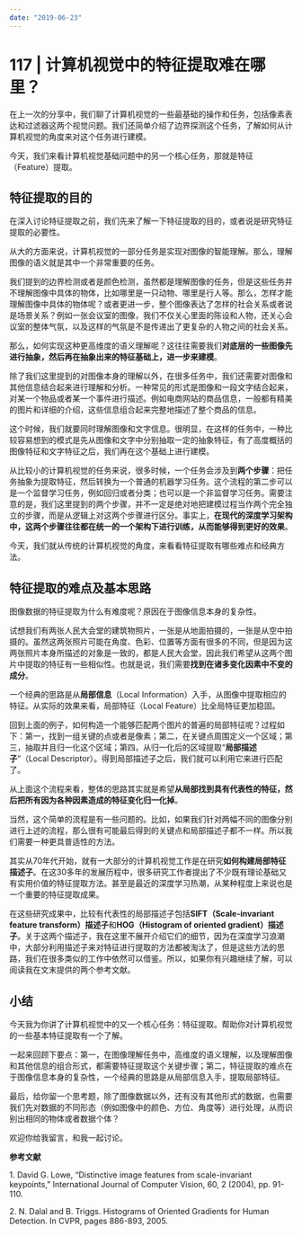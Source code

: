 ```yaml
---
date: "2019-06-23"
---  
```

      
# 117 | 计算机视觉中的特征提取难在哪里？
在上一次的分享中，我们聊了计算机视觉的一些最基础的操作和任务，包括像素表达和过滤器这两个视觉问题。我们还简单介绍了边界探测这个任务，了解如何从计算机视觉的角度来对这个任务进行建模。

今天，我们来看计算机视觉基础问题中的另一个核心任务，那就是特征（Feature）提取。

## 特征提取的目的

在深入讨论特征提取之前，我们先来了解一下特征提取的目的，或者说是研究特征提取的必要性。

从大的方面来说，计算机视觉的一部分任务是实现对图像的智能理解。那么，理解图像的语义就是其中一个非常重要的任务。

我们提到的边界检测或者是颜色检测，虽然都是理解图像的任务，但是这些任务并不理解图像中具体的物体，比如哪里是一只动物、哪里是行人等。那么，怎样才能理解图像中具体的物体呢？或者更进一步，整个图像表达了怎样的社会关系或者说是场景关系？例如一张会议室的图像，我们不仅关心里面的陈设和人物，还关心会议室的整体气氛，以及这样的气氛是不是传递出了更复杂的人物之间的社会关系。

那么，如何实现这种更高维度的语义理解呢？这往往需要我们**对底层的一些图像先进行抽象，然后再在抽象出来的特征基础上，进一步来建模**。

除了我们这里提到的对图像本身的理解以外，在很多任务中，我们还需要对图像和其他信息结合起来进行理解和分析。一种常见的形式是图像和一段文字结合起来，对某一个物品或者某一个事件进行描述。例如电商网站的商品信息，一般都有精美的图片和详细的介绍，这些信息组合起来完整地描述了整个商品的信息。

<!-- [[[read_end]]] -->

这个时候，我们就要同时理解图像和文字信息。很明显，在这样的任务中，一种比较容易想到的模式是先从图像和文字中分别抽取一定的抽象特征，有了高度概括的图像特征和文字特征之后，我们再在这个基础上进行建模。

从比较小的计算机视觉的任务来说，很多时候，一个任务会涉及到**两个步骤**：把任务抽象为提取特征，然后转换为一个普通的机器学习任务。这个流程的第二步可以是一个监督学习任务，例如回归或者分类；也可以是一个非监督学习任务。需要注意的是，我们这里提到的两个步骤，并不一定是绝对地把建模过程当作两个完全独立的步骤，而是从逻辑上对这两个步骤进行区分。事实上，**在现代的深度学习架构中，这两个步骤往往都在统一的一个架构下进行训练，从而能够得到更好的效果**。

今天，我们就从传统的计算机视觉的角度，来看看特征提取有哪些难点和经典方法。

## 特征提取的难点及基本思路

图像数据的特征提取为什么有难度呢？原因在于图像信息本身的复杂性。

试想我们有两张人民大会堂的建筑物照片，一张是从地面拍摄的，一张是从空中拍摄的。虽然这两张照片可能在角度、色彩、位置等方面有很多的不同，但是因为这两张照片本身所描述的对象是一致的，都是人民大会堂，因此我们希望从这两个图片中提取的特征有一些相似性。也就是说，我们需要**找到在诸多变化因素中不变的成分**。

一个经典的思路是从**局部信息**（Local Information）入手，从图像中提取相应的特征。从实际的效果来看，局部特征（Local Feature）比全局特征更加稳固。

回到上面的例子，如何构造一个能够匹配两个图片的普遍的局部特征呢？过程如下：第一，找到一组关键的点或者是像素；第二，在关键点周围定义一个区域；第三，抽取并且归一化这个区域；第四，从归一化后的区域提取“**局部描述子**”（Local Descriptor）。得到局部描述子之后，我们就可以利用它来进行匹配了。

从上面这个流程来看，整体的思路其实就是希望**从局部找到具有代表性的特征，然后把所有因为各种因素造成的特征变化归一化掉**。

当然，这个简单的流程是有一些问题的。比如，如果我们针对两幅不同的图像分别进行上述的流程，那么很有可能最后得到的关键点和局部描述子都不一样。所以我们需要一种更具普适性的方法。

其实从70年代开始，就有一大部分的计算机视觉工作是在研究**如何构建局部特征描述子**。在这30多年的发展历程中，很多研究工作者提出了不少既有理论基础又有实用价值的特征提取方法。甚至是最近的深度学习热潮，从某种程度上来说也是一个重要的特征提取成果。

在这些研究成果中，比较有代表性的局部描述子包括**SIFT（Scale-invariant feature transform）描述子**和**HOG（Histogram of oriented gradient）描述子**。关于这两个描述子，我在这里不展开介绍它们的细节，因为在深度学习浪潮中，大部分利用描述子来对特征进行提取的方法都被淘汰了，但是这些方法的思路，我们在很多类似的工作中依然可以借鉴。所以，如果你有兴趣继续了解，可以阅读我在文末提供的两个参考文献。

## 小结

今天我为你讲了计算机视觉中的又一个核心任务：特征提取。帮助你对计算机视觉的一些基本特征提取有一个了解。

一起来回顾下要点：第一，在图像理解任务中，高维度的语义理解，以及理解图像和其他信息的组合形式，都需要特征提取这个关键步骤；第二，特征提取的难点在于图像信息本身的复杂性，一个经典的思路是从局部信息入手，提取局部特征。

最后，给你留一个思考题，除了图像数据以外，还有没有其他形式的数据，也需要我们先对数据的不同形态（例如图像中的颜色、方位、角度等）进行处理，从而识别出相同的物体或者数据个体？

欢迎你给我留言，和我一起讨论。

**参考文献**

1\. David G. Lowe, “Distinctive image features from scale-invariant keypoints,” International Journal of Computer Vision, 60, 2 \(2004\), pp. 91-110.

2\. N. Dalal and B. Triggs. Histograms of Oriented Gradients for Human Detection. In CVPR, pages 886-893, 2005.